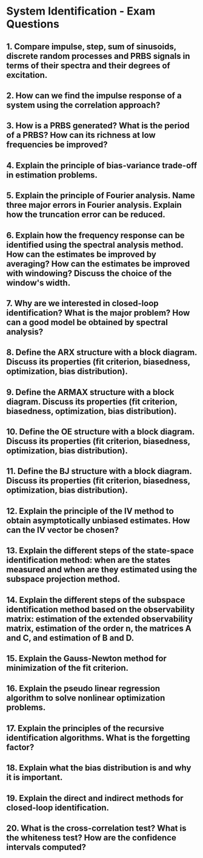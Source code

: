 # System Identification - Exam Questions

## 1. Compare impulse, step, sum of sinusoids, discrete random processes and PRBS signals in terms of their spectra and their degrees of excitation.

## 2. How can we find the impulse response of a system using the correlation approach?

## 3. How is a PRBS generated? What is the period of a PRBS? How can its richness at low frequencies be improved?

## 4. Explain the principle of bias-variance trade-off in estimation problems.

## 5. Explain the principle of Fourier analysis. Name three major errors in Fourier analysis. Explain how the truncation error can be reduced.

## 6. Explain how the frequency response can be identified using the spectral analysis method. How can the estimates be improved by averaging? How can the estimates be improved with windowing? Discuss the choice of the window's width.

## 7. Why are we interested in closed-loop identification? What is the major problem? How can a good model be obtained by spectral analysis?

## 8. Define the ARX structure with a block diagram. Discuss its properties (fit criterion, biasedness, optimization, bias distribution).

## 9. Define the ARMAX structure with a block diagram. Discuss its properties (fit criterion, biasedness, optimization, bias distribution).

## 10. Define the OE structure with a block diagram. Discuss its properties (fit criterion, biasedness, optimization, bias distribution).

## 11. Define the BJ structure with a block diagram. Discuss its properties (fit criterion, biasedness, optimization, bias distribution).

## 12. Explain the principle of the IV method to obtain asymptotically unbiased estimates. How can the IV vector be chosen?

## 13. Explain the different steps of the state-space identification method: when are the states measured and when are they estimated using the subspace projection method.

## 14. Explain the different steps of the subspace identification method based on the observability matrix: estimation of the extended observability matrix, estimation of the order n, the matrices A and C, and estimation of B and D.

## 15. Explain the Gauss-Newton method for minimization of the fit criterion.

## 16. Explain the pseudo linear regression algorithm to solve nonlinear optimization problems.

## 17. Explain the principles of the recursive identification algorithms. What is the forgetting factor?

## 18. Explain what the bias distribution is and why it is important.

## 19. Explain the direct and indirect methods for closed-loop identification.

## 20. What is the cross-correlation test? What is the whiteness test? How are the confidence intervals computed?
